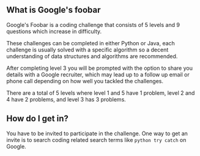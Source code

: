 ## What is Google's foobar
Google's Foobar is a coding challenge that consists of 5 levels and 9 questions which increase in difficulty.
 
These challenges can be completed in either Python or Java, each challenge is usually solved with a specific algorithm so a decent understanding of data structures and algorithms are recommended. 

After completing level 3 you will be prompted with the option to share you details with a Google recruiter, which may lead up to a follow up email or phone call depending on how well you tackled the challenges.

There are a total of 5 levels where level 1 and 5 have 1 problem, level 2 and 4 have 2 problems, and level 3 has 3 problems.

## How do I get in?
You have to be invited to participate in the challenge. One way to get an invite is to search coding related search terms like `python try catch` on Google.

